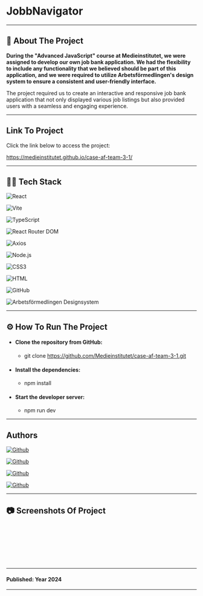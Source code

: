 # JobbNavigator

---

## 📄 About The Project 

**During the "Advanced JavaScript" course at Medieinstitutet, we were assigned to develop our own job bank application. We had the flexibility to include any functionality that we believed should be part of this application, and we were required to utilize Arbetsförmedlingen's design system to ensure a consistent and user-friendly interface.**

The project required us to create an interactive and responsive job bank application that not only displayed various job listings but also provided users with a seamless and engaging experience.

---

## Link To Project

Click the link below to access the project:

https://medieinstitutet.github.io/case-af-team-3-1/

---

## 👩‍💻 Tech Stack 

![React](https://img.shields.io/badge/react-%2320232a.svg?style=for-the-badge&logo=react&logoColor=%2361DAFB)

![Vite](https://img.shields.io/badge/Vite-646CFF.svg?style=for-the-badge&logo=vite&logoColor=white)

![TypeScript](https://img.shields.io/badge/typescript-%23007ACC.svg?style=for-the-badge&logo=typescript&logoColor=white)

![React Router DOM](https://img.shields.io/badge/React%20Router%20DOM-CA4245.svg?style=for-the-badge&logo=reactrouter&logoColor=white)

![Axios](https://img.shields.io/badge/Axios-5A29E4.svg?style=for-the-badge&logo=axios&logoColor=white)

![Node.js](https://img.shields.io/badge/Node.js-339933.svg?style=for-the-badge&logo=nodedotjs&logoColor=white)

![CSS3](https://img.shields.io/badge/CSS3-%231572B6.svg?style=for-the-badge&logo=css3&logoColor=white)

![HTML](https://img.shields.io/badge/HTML-E34F26.svg?style=for-the-badge&logo=html5&logoColor=white)

![GitHub](https://img.shields.io/badge/GitHub-181717.svg?style=for-the-badge&logo=github&logoColor=white)

![Arbetsförmedlingen Designsystem](https://img.shields.io/badge/Arbetsförmedlingen%20Designsystem-005EB8.svg?style=for-the-badge&logoColor=white)

---

## ⚙️ How To Run The Project

- #### **Clone the repository from GitHub:**
    - git clone https://github.com/Medieinstitutet/case-af-team-3-1.git

- #### **Install the dependencies:**
    - npm install

- #### **Start the developer server:**
    - npm run dev

---

## Authors

[![Github](https://img.shields.io/badge/Victoria%20Lundberg-100000?style=for-the-badge&logo=github&logoColor=white)](https://github.com/victorialundberg) 


[![Github](https://img.shields.io/badge/Johanna%20Prinz-100000?style=for-the-badge&logo=github&logoColor=white)](https://github.com/JohannaPri)


[![Github](https://img.shields.io/badge/Cecilia%20Lepik-100000?style=for-the-badge&logo=github&logoColor=white)](https://github.com/CeciliaL1)


[![Github](https://img.shields.io/badge/Augustine%20Al--Zebary-100000?style=for-the-badge&logo=github&logoColor=white)](https://github.com/Ogen1998)


---

## 📷 Screenshots Of Project

#### 
![]()

#### 
![]()

#### 
![]()

#### 
![]() 

#### 
![]()

#### 
![]()

---

#### Published: Year 2024

---
